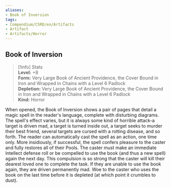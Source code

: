```yaml
---
aliases:
- Book of Inversion
tags:
- Compendium/CSRD/en/Artifacts
- Artifact
- Artifacts/Horror
---
```


  
## Book of Inversion  
>[!info] Stats  
> **Level:** +8  
> **Form:** Very Large Book of Ancient Providence, the Cover Bound in Iron and Wrapped in Chains with a Level 6 Padlock  
> **Depletion:** Very Large Book of Ancient Providence, the Cover Bound in Iron and Wrapped in Chains with a Level 6 Padlock  
> **Kind:** Horror
  
When opened, the Book of Inversion shows a pair of pages that detail a magic spell in the reader's language, complete with disturbing diagrams. The spell's effect varies, but it is always some kind of horrible attack-a target is driven mad, a target is turned inside out, a target seeks to murder their best friend, several targets are cursed with a rotting disease, and so forth. The reader can automatically cast the spell as an action, one time only. More insidiously, if successful, the spell confers pleasure to the caster and fully restores all of their Pools. The caster must make an immediate Intellect defense roll or be compelled to use the book (and thus a new spell) again the next day. This compulsion is so strong that the caster will kill their dearest loved one to complete the task. If they are unable to use the book again, they are driven permanently mad. Woe to the caster who uses the book on the last time before it is depleted (at which point it crumbles to dust).